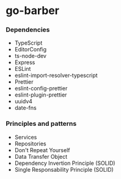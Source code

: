 # go-barber

### Dependencies
- TypeScript
- EditorConfig
- ts-node-dev
- Express
- ESLint
- eslint-import-resolver-typescript
- Prettier
- eslint-config-prettier
- eslint-plugin-prettier
- uuidv4
- date-fns

### Principles and patterns
- Services
- Repositories
- Don't Repeat Yourself
- Data Transfer Object
- Dependency Invertion Principle (SOLID)
- Single Responsability Principle (SOLID)
